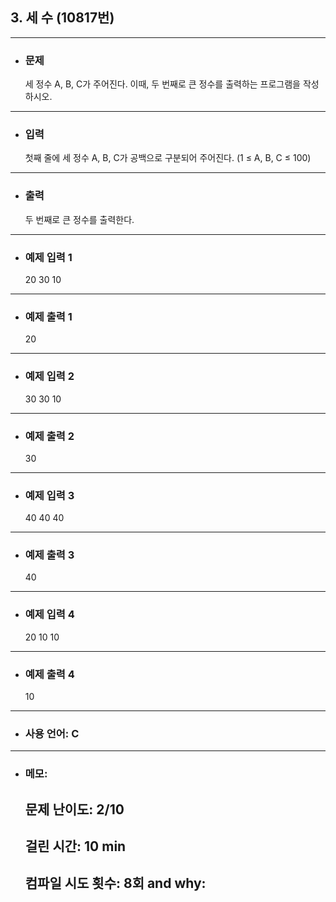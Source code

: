 ## 3. 세 수 (10817번)

---

- ### 문제

  세 정수 A, B, C가 주어진다. 이때, 두 번째로 큰 정수를 출력하는 프로그램을 작성하시오. 
  
---

- ### 입력

  첫째 줄에 세 정수 A, B, C가 공백으로 구분되어 주어진다. (1 ≤ A, B, C ≤ 100)

---

- ### 출력

  두 번째로 큰 정수를 출력한다.

---
 
- ### 예제 입력 1 

  20 30 10

---

- ### 예제 출력 1 

  20

---

- ### 예제 입력 2

  30 30 10

---

- ### 예제 출력 2

  30

---

- ### 예제 입력 3

  40 40 40

---

- ### 예제 출력 3

  40

---

- ### 예제 입력 4

  20 10 10
  
---

- ### 예제 출력 4

  10

---

- ### 사용 언어: C

---

- ### 메모:

  ## 문제 난이도: 2/10
  ## 걸린 시간: 10 min
  ## 컴파일 시도 횟수: 8회 and why:
  
  
